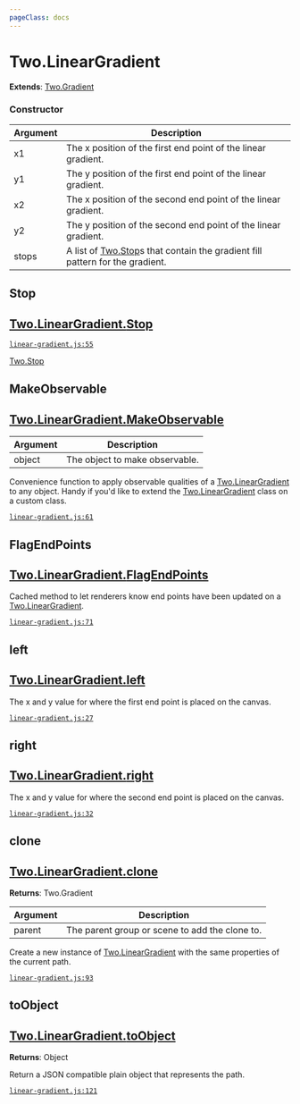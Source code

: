 ```yaml
---
pageClass: docs
---
```


# Two.LinearGradient


<div class="extends">

__Extends__: [Two.Gradient](/documentation/effects/gradient/)

</div>





<div class="meta">
  <custom-button text="Source" type="source" href="https://github.com/jonobr1/two.js/blob/dev/src/effects/linear-gradient.js" />
</div>



### Constructor


| Argument | Description |
| ---- | ----------- |
|  x1  | The x position of the first end point of the linear gradient. |
|  y1  | The y position of the first end point of the linear gradient. |
|  x2  | The x position of the second end point of the linear gradient. |
|  y2  | The y position of the second end point of the linear gradient. |
|  stops  | A list of [Two.Stop](/documentation/stop)s that contain the gradient fill pattern for the gradient. |



<div class="static member ">

## Stop

<h2 class="longname" aria-hidden="true"><a href="#Stop"><span class="prefix">Two.LinearGradient.</span><span class="shortname">Stop</span></a></h2>

















<div class="meta">

  [`linear-gradient.js:55`](https://github.com/jonobr1/two.js/blob/dev/src/effects/linear-gradient.js#L55)

</div>





<div class="see">

[Two.Stop](/documentation/stop)

</div>


</div>



<div class="static function ">

## MakeObservable

<h2 class="longname" aria-hidden="true"><a href="#MakeObservable"><span class="prefix">Two.LinearGradient.</span><span class="shortname">MakeObservable</span></a></h2>












<div class="params">

| Argument | Description |
| ---- | ----------- |
|  object  | The object to make observable. |
</div>




<div class="description">

Convenience function to apply observable qualities of a [Two.LinearGradient](/documentation/lineargradient) to any object. Handy if you'd like to extend the [Two.LinearGradient](/documentation/lineargradient) class on a custom class.

</div>



<div class="meta">

  [`linear-gradient.js:61`](https://github.com/jonobr1/two.js/blob/dev/src/effects/linear-gradient.js#L61)

</div>






</div>



<div class="static function ">

## FlagEndPoints

<h2 class="longname" aria-hidden="true"><a href="#FlagEndPoints"><span class="prefix">Two.LinearGradient.</span><span class="shortname">FlagEndPoints</span></a></h2>















<div class="description">

Cached method to let renderers know end points have been updated on a [Two.LinearGradient](/documentation/lineargradient).

</div>



<div class="meta">

  [`linear-gradient.js:71`](https://github.com/jonobr1/two.js/blob/dev/src/effects/linear-gradient.js#L71)

</div>






</div>



<div class="instance member ">

## left

<h2 class="longname" aria-hidden="true"><a href="#left"><span class="prefix">Two.LinearGradient.</span><span class="shortname">left</span></a></h2>










<div class="properties">

The x and y value for where the first end point is placed on the canvas.

</div>








<div class="meta">

  [`linear-gradient.js:27`](https://github.com/jonobr1/two.js/blob/dev/src/effects/linear-gradient.js#L27)

</div>






</div>



<div class="instance member ">

## right

<h2 class="longname" aria-hidden="true"><a href="#right"><span class="prefix">Two.LinearGradient.</span><span class="shortname">right</span></a></h2>










<div class="properties">

The x and y value for where the second end point is placed on the canvas.

</div>








<div class="meta">

  [`linear-gradient.js:32`](https://github.com/jonobr1/two.js/blob/dev/src/effects/linear-gradient.js#L32)

</div>






</div>



<div class="instance function ">

## clone

<h2 class="longname" aria-hidden="true"><a href="#clone"><span class="prefix">Two.LinearGradient.</span><span class="shortname">clone</span></a></h2>




<div class="returns">

__Returns__: Two.Gradient



</div>









<div class="params">

| Argument | Description |
| ---- | ----------- |
|  parent  | The parent group or scene to add the clone to. |
</div>




<div class="description">

Create a new instance of [Two.LinearGradient](/documentation/lineargradient) with the same properties of the current path.

</div>



<div class="meta">

  [`linear-gradient.js:93`](https://github.com/jonobr1/two.js/blob/dev/src/effects/linear-gradient.js#L93)

</div>






</div>



<div class="instance function ">

## toObject

<h2 class="longname" aria-hidden="true"><a href="#toObject"><span class="prefix">Two.LinearGradient.</span><span class="shortname">toObject</span></a></h2>




<div class="returns">

__Returns__: Object



</div>












<div class="description">

Return a JSON compatible plain object that represents the path.

</div>



<div class="meta">

  [`linear-gradient.js:121`](https://github.com/jonobr1/two.js/blob/dev/src/effects/linear-gradient.js#L121)

</div>






</div>


